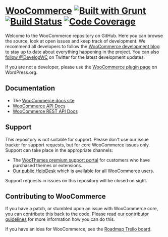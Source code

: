 # [WooCommerce](http://www.woothemes.com/woocommerce/) [![Built with Grunt](https://cdn.gruntjs.com/builtwith.png)](http://gruntjs.com/) [![Build Status](https://img.shields.io/travis/woothemes/woocommerce/master.svg?style=flat-square)](https://travis-ci.org/woothemes/woocommerce) [![Code Coverage](https://img.shields.io/scrutinizer/coverage/g/woothemes/woocommerce.svg?style=flat-square)](https://coveralls.io/r/woothemes/woocommerce)

Welcome to the WooCommerce repository on GitHub. Here you can browse the source, look at open issues and keep track of development. We recommend all developers to follow the [WooCommerce development blog](http://develop.woothemes.com/woocommerce/) to stay up to date about everything happening in the project. You can also [follow @DevelopWC](https://twitter.com/DevelopWC) on Twitter for the latest development updates.

If you are not a developer, please use the [WooCommerce plugin page](http://wordpress.org/plugins/woocommerce/) on WordPress.org.

## Documentation
* The [WooCommerce docs site](http://docs.woothemes.com/documentation/plugins/woocommerce/)
* [WooCommerce API Docs](http://docs.woothemes.com/wc-apidocs/)
* [WooCommerce REST API Docs](http://woothemes.github.io/woocommerce-rest-api-docs/)

## Support
This repository is not suitable for support. Please don't use our issue tracker for support requests, but for core WooCommerce issues only. Support can take place in the appropriate channels:

* The [WooThemes premium support portal](http://support.woothemes.com/) for customers who have purchased themes or extensions.
* [Our public HelpDesk](https://support.woothemes.com/hc/communities/public/topics) which is available for all WooCommerce users.

Support requests in issues on this repository will be closed on sight.

## Contributing to WooCommerce
If you have a patch, or stumbled upon an issue with WooCommerce core, you can contribute this back to the code. Please read our [contributor guidelines](https://github.com/woothemes/woocommerce/blob/master/CONTRIBUTING.md) for more information how you can do this.

If you have an idea for WooCommerce, see the [Roadmap Trello board](https://trello.com/b/YgRbpuze/woocommerce-roadmap).
